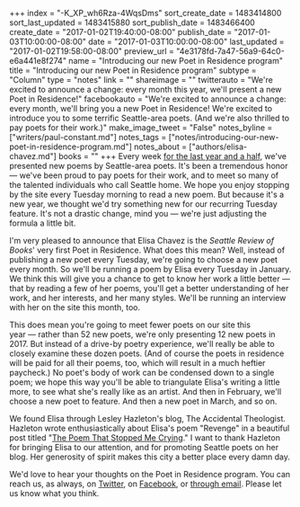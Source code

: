 +++
index = "-K_XP_wh6Rza-4WqsDms"
sort_create_date = 1483414800
sort_last_updated = 1483415880
sort_publish_date = 1483466400
create_date = "2017-01-02T19:40:00-08:00"
publish_date = "2017-01-03T10:00:00-08:00"
date = "2017-01-03T10:00:00-08:00"
last_updated = "2017-01-02T19:58:00-08:00"
preview_url = "4e3178fd-7a47-56a9-64c0-e6a441e8f274"
name = "Introducing our new Poet in Residence program"
title = "Introducing our new Poet in Residence program"
subtype = "Column"
type = "notes"
link = ""
shareimage = ""
twitterauto = "We're excited to announce a change: every month this year, we'll present a new Poet in Residence!"
facebookauto = "We're excited to announce a change: every month, we'll bring you a new Poet in Residence! We're excited to introduce you to some terrific Seattle-area poets. (And we're also thrilled to pay poets for their work.)"
make_image_tweet = "False"
notes_byline = ["writers/paul-constant.md"]
notes_tags = ["notes/introducing-our-new-poet-in-residence-program.md"]
notes_about = ["authors/elisa-chavez.md"]
books = ""
+++
Every week [for the last year and a half](http://www.seattlereviewofbooks.com/tags/tuesday-poem/), we've presented new poems by Seattle-area poets. It's been a tremendous honor — we've been proud to pay poets for their work, and to meet so many of the talented individuals who call Seattle home. We hope you enjoy stopping by the site every Tuesday morning to read a new poem. But because it's a new year, we thought we'd try something new for our recurring Tuesday feature. It's not a drastic change, mind you — we're just adjusting the formula a little bit.

I'm very pleased to announce that Elisa Chavez is the *Seattle Review of Books*' very first Poet in Residence. What does this mean? Well, instead of publishing a new poet every Tuesday, we're going to choose a new poet every month. So we'll be running a poem by Elisa every Tuesday in January. We think this will give you a chance to get to know her work a little better — that by reading a few of her poems, you'll get a better understanding of her work, and her interests, and her many styles. We'll be running an interview with her on the site this month, too.

This does mean you're going to meet fewer poets on our site this year — rather than 52 new poets, we're only presenting 12 new poets in 2017. But instead of a drive-by poetry experience, we'll really be able to closely examine these dozen poets. (And of course the poets in residence will be paid for all their poems, too, which will result in a much heftier paycheck.) No poet's body of work can be condensed down to a single poem; we hope this way you'll be able to triangulate Elisa's writing a little more, to see what she's really like as an artist. And then in February, we'll choose a new poet to feature. And then a new poet in March, and so on.

We found Elisa through Lesley Hazleton's blog, The Accidental Theologist. Hazleton wrote enthusiastically about Elisa's poem "Revenge" in a beautiful post titled "[The Poem That Stopped Me Crying](http://accidentaltheologist.com/?p=6059)." I want to thank Hazleton for bringing Elisa to our attention, and for promoting Seattle poets on her blog. Her generosity of spirit makes this city a better place every damn day.

We'd love to hear your thoughts on the Poet in Residence program. You can reach us, as always, on [Twitter](https://twitter.com/seattlereviewof), on [Facebook](https://www.facebook.com/seattlereviewof/), or [through email](http://www.seattlereviewofbooks.com/about/). Please let us know what you think.
